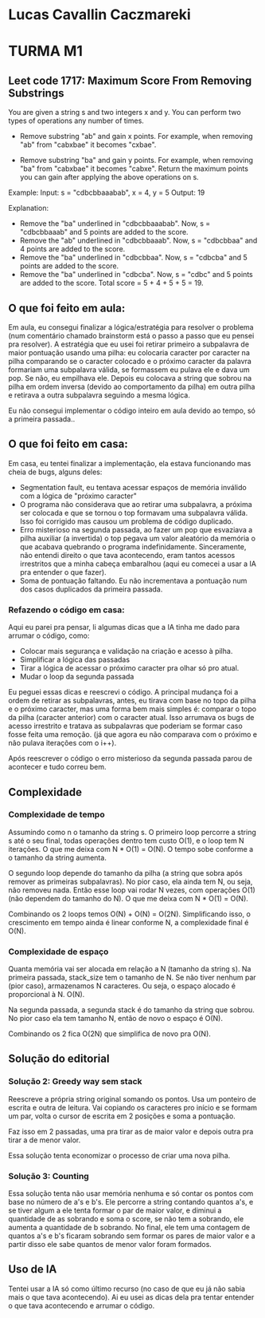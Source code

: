 # Lucas Cavallin Caczmareki
# TURMA M1

## Leet code 1717: Maximum Score From Removing Substrings
You are given a string s and two integers x and y. You can perform two types of operations any number of times.

- Remove substring "ab" and gain x points.
For example, when removing "ab" from "cabxbae" it becomes "cxbae".

- Remove substring "ba" and gain y points.
For example, when removing "ba" from "cabxbae" it becomes "cabxe".
Return the maximum points you can gain after applying the above operations on s.

Example:
Input: s = "cdbcbbaaabab", x = 4, y = 5
Output: 19

Explanation:
* Remove the "ba" underlined in "cdbcbbaaabab". Now, s = "cdbcbbaaab" and 5 points are added to the score.
* Remove the "ab" underlined in "cdbcbbaaab". Now, s = "cdbcbbaa" and 4 points are added to the score.
* Remove the "ba" underlined in "cdbcbbaa". Now, s = "cdbcba" and 5 points are added to the score.
* Remove the "ba" underlined in "cdbcba". Now, s = "cdbc" and 5 points are added to the score.
Total score = 5 + 4 + 5 + 5 = 19.

## O que foi feito em aula:
Em aula, eu consegui finalizar a lógica/estratégia para resolver o problema (num comentário chamado brainstorm está o passo a passo que eu pensei pra resolver). A estratégia que eu usei foi retirar primeiro a subpalavra de maior pontuação usando uma pilha: eu colocaria caracter por caracter na pilha comparando se o caracter colocado e o próximo caracter da palavra formariam uma subpalavra válida, se formassem eu pulava ele e dava um pop. Se não, eu empilhava ele. Depois eu colocava a string que sobrou na pilha em ordem inversa (devido ao comportamento da pilha) em outra pilha e retirava a outra subpalavra seguindo a mesma lógica.

Eu não consegui implementar o código inteiro em aula devido ao tempo, só a primeira passada..

## O que foi feito em casa:
Em casa, eu tentei finalizar a implementação, ela estava funcionando mas cheia de bugs, alguns deles:
- Segmentation fault, eu tentava acessar espaços de memória inválido com a lógica de "próximo caracter"
- O programa não considerava que ao retirar uma subpalavra, a próxima ser colocada e que se tornou o top formavam uma subpalavra válida. Isso foi corrigido mas causou um problema de código duplicado.
- Erro misterioso na segunda passada, ao fazer um pop que esvaziava a pilha auxiliar (a invertida) o top pegava um valor aleatório da memória o que acabava quebrando o programa indefinidamente. Sinceramente, não entendi direito o que tava acontecendo, eram tantos acessos irrestritos que a minha cabeça embaralhou (aqui eu comecei a usar a IA pra entender o que fazer).
- Soma de pontuação faltando. Eu não incrementava a pontuação num dos casos duplicados da primeira passada.

### Refazendo o código em casa:
Aqui eu parei pra pensar, li algumas dicas que a IA tinha me dado para arrumar o código, como:
- Colocar mais segurança e validação na criação e acesso à pilha.
- Simplificar a lógica das passadas
- Tirar a lógica de acessar o próximo caracter pra olhar só pro atual.
- Mudar o loop da segunda passada

Eu peguei essas dicas e reescrevi o código. A principal mudança foi a ordem de retirar as subpalavras, antes, eu tirava com base no topo da pilha e o próximo caracter, mas uma forma bem mais simples é: comparar o topo da pilha (caracter anterior) com o caracter atual. Isso arrumava os bugs de acesso irrestrito e tratava as subpalavras que poderiam se formar caso fosse feita uma remoção. (já que agora eu não comparava com o próximo e não pulava iterações com o i++).

Após reescrever o código o erro misterioso da segunda passada parou de acontecer e tudo correu bem.

## Complexidade
### Complexidade de tempo
Assumindo como n o tamanho da string s.
O primeiro loop percorre a string s até o seu final, todas operações dentro tem custo O(1), e o loop tem N iterações. O que me deixa com N * O(1) = O(N). O tempo sobe conforme a o tamanho da string aumenta.

O segundo loop depende do tamanho da pilha (a string que sobra após remover as primeiras subpalavras). No pior caso, ela ainda tem N, ou seja, não removeu nada. Então esse loop vai rodar N vezes, com operações O(1) (não dependem do tamanho do N). O que me deixa com N * O(1) = O(N).

Combinando os 2 loops temos O(N) + O(N) = O(2N). Simplificando isso, o crescimento em tempo ainda é linear conforme N, a complexidade final é O(N).

### Complexidade de espaço
Quanta memória vai ser alocada em relação a N (tamanho da string s).
Na primeira passada, stack_size tem o tamanho de N. Se não tiver nenhum par (pior caso), armazenamos N caracteres. Ou seja, o espaço alocado é proporcional à N. O(N).

Na segunda passada, a segunda stack é do tamanho da string que sobrou. No pior caso ela tem tamanho N, então de novo o espaço é O(N).

Combinando os 2 fica O(2N) que simplifica de novo pra O(N).

## Solução do editorial
### Solução 2: Greedy way sem stack
Reescreve a própria string original somando os pontos.
Usa um ponteiro de escrita e outra de leitura.
Vai copiando os caracteres pro início e se formam um par, volta o cursor de escrita em 2 posições e soma a pontuação.

Faz isso em 2 passadas, uma pra tirar as de maior valor e depois outra pra tirar a de menor valor.

Essa solução tenta economizar o processo de criar uma nova pilha.

### Solução 3: Counting
Essa solução tenta não usar memória nenhuma e só contar os pontos com base no número de a's e b's. Ele percorre a string contando quantos a's, e se tiver algum a ele tenta formar o par de maior valor, e diminui a quantidade de as sobrando e soma o score, se não tem a sobrando, ele aumenta a quantidade de b sobrando. No final, ele tem uma contagem de quantos a's e b's ficaram sobrando sem formar os pares de maior valor e a partir disso ele sabe quantos de menor valor foram formados.

## Uso de IA
Tentei usar a IA só como último recurso (no caso de que eu já não sabia mais o que tava acontecendo). Ai eu usei as dicas dela pra tentar entender o que tava acontecendo e arrumar o código.
